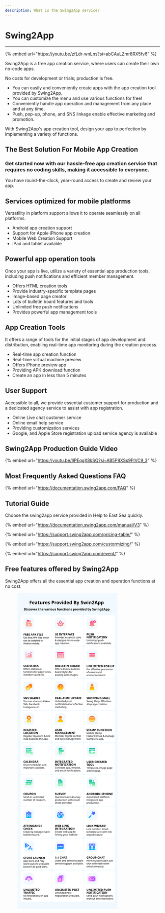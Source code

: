 ```yaml
---
description: What is the Swing2App service?
---
```


# Swing2App

***

{% embed url="https://youtu.be/zfLdr-wnLns?si=abCAuLZmr8RX5fv6" %}

Swing2App is a free app creation service, where users can create their own no-code apps.&#x20;

No costs for development or trials; production is free.

* You can easily and conveniently create apps with the app creation tool provided by Swing2App.&#x20;
* You can customize the menu and use various functions for free!&#x20;
* Conveniently handle app operation and management from any place and at any time.&#x20;
* Push, pop-up, phone, and SNS linkage enable effective marketing and promotion.&#x20;

With Swing2App's app creation tool, design your app to perfection by implementing a variety of functions.

## **The Best Solution For Mobile App Creation**

### Get started now with our hassle-free app creation service that requires no coding skills, making it accessible to everyone.

You have round-the-clock, year-round access to create and review your app.

## Services optimized for mobile platforms

Versatility in platform support allows it to operate seamlessly on all platforms.

* Android app creation support&#x20;
* Support for Apple iPhone app creation&#x20;
* Mobile Web Creation Support&#x20;
* iPad and tablet available&#x20;

## Powerful app operation tools

Once your app is live, utilize a variety of essential app production tools, including push notifications and efficient member management.

* Offers HTML creation tools&#x20;
* Provide industry-specific template pages&#x20;
* Image-based page creator&#x20;
* Lots of bulletin board features and tools&#x20;
* Unlimited free push notifications
* Provides powerful app management tools&#x20;

## App Creation Tools

It offers a range of tools for the initial stages of app development and distribution, enabling real-time app monitoring during the creation process.

* Real-time app creation function&#x20;
* Real-time virtual machine preview&#x20;
* Offers iPhone preview app&#x20;
* Providing APK download function&#x20;
* Create an app in less than 5 minutes&#x20;

## User Support

Accessible to all, we provide essential customer support for production and a dedicated agency service to assist with app registration.

* Online Live chat customer service&#x20;
* Online email help service&#x20;
* Providing customization services&#x20;
* Google, and Apple Store registration upload service agency is available&#x20;

## Swing2App Production Guide Video

{% embed url="https://youtu.be/lIPEqgX8kSQ?si=AB5P8XSs9FtVC9_3" %}

## Most Frequently Asked Questions FAQ

{% embed url="https://documentation.swing2app.com/FAQ" %}

## Tutorial Guide

Choose the swing2app service provided in Help to East Sea quickly.&#x20;

{% embed url="https://documentation.swing2app.com/manual/V3" %}

{% embed url="https://support.swing2app.com/pricing-table/" %}

{% embed url="https://support.swing2app.com/custormizing/" %}

{% embed url="https://support.swing2app.com/event/" %}

## Free features offered by Swing2App&#x20;

Swing2App offers all the essential app creation and operation functions at no cost.



<figure><img src=".gitbook/assets/PC-swing2app_intro_eng new.png" alt=""><figcaption></figcaption></figure>

